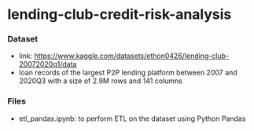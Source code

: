 # lending-club-credit-risk-analysis
### Dataset 
- link: https://www.kaggle.com/datasets/ethon0426/lending-club-20072020q1/data
- loan records of the largest P2P lending platform between 2007 and 2020Q3 with a size of 2.9M rows and 141 columns

### Files
- etl_pandas.ipynb: to perform ETL on the dataset using Python Pandas
